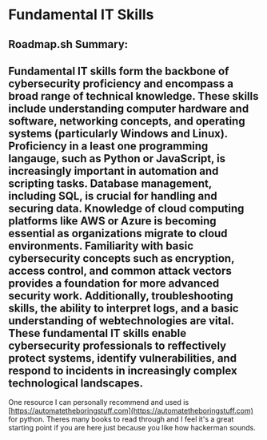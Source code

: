 # Fundamental IT Skills

## Roadmap.sh Summary:
Fundamental IT skills form the  backbone of cybersecurity proficiency and encompass a broad range of technical knowledge. These skills include understanding computer hardware and software, networking concepts, and operating systems (particularly Windows and Linux). Proficiency in a least one programming langauge, such as Python or JavaScript, is increasingly important in automation and scripting tasks. Database management, including SQL, is crucial for handling and securing data. Knowledge of cloud computing platforms like AWS or Azure is becoming essential as organizations migrate to cloud environments. Familiarity with basic cybersecurity concepts such as encryption, access control, and common attack vectors provides a foundation for more advanced security work. Additionally, troubleshooting skills, the ability to interpret logs, and a basic understanding of webtechnologies are vital. These fundamental IT skills enable cybersecurity professionals to reffectively protect systems, identify vulnerabilities, and respond to incidents in increasingly complex technological landscapes.
---
One resource I can personally recommend and used is [https://automatetheboringstuff.com](https://automatetheboringstuff.com) for python. Theres many books to read through and I feel it's a great starting point if you are here just because you like how hackerman sounds.


